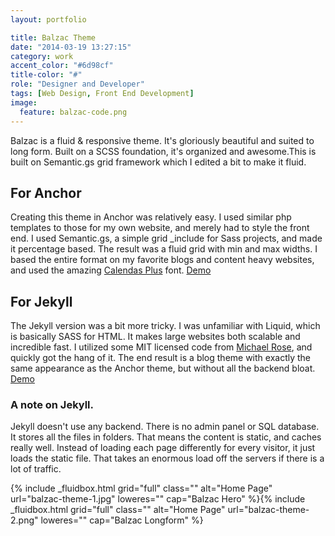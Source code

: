 ```yaml
---
layout: portfolio

title: Balzac Theme
date: "2014-03-19 13:27:15"
category: work
accent_color: "#6d98cf"
title-color: "#"
role: "Designer and Developer"
tags: [Web Design, Front End Development]
image:
  feature: balzac-code.png
---
```


Balzac is a fluid & responsive theme. It's gloriously beautiful and suited to long form. Built on a SCSS foundation, it's organized and awesome.This is built on Semantic.gs grid framework which I edited a bit to make it fluid. 

## For Anchor
Creating this theme in Anchor was relatively easy. I used similar php templates to those for my own website, and merely had to style the front end. I used Semantic.gs, a simple grid _include for Sass projects, and made it percentage based. The result was a fluid grid with min and max widths. I based the entire format on my favorite blogs and content heavy websites, and used the amazing [Calendas Plus](http://www.calendasplus.com/) font. 
<a href="http://gtat.me/balzac" target="_blank">Demo</a>

## For Jekyll
The Jekyll version was a bit more tricky. I was unfamiliar with Liquid, which is basically SASS for HTML. It makes large websites both scalable and incredible fast. I utilized some MIT licensed code from [Michael Rose](http://mademistakes.com/), and  quickly got the hang of it. The end result is a blog theme with exactly the same appearance as the Anchor theme, but without all the backend bloat.
<a href="http://jekyll.gtat.me/" target="_blank">Demo</a>
 

### A note on Jekyll.
Jekyll doesn't use any backend. There is no admin panel or SQL database. It stores all the files in folders. That means the content is static, and caches really well. Instead of loading each page differently for every visitor, it just loads the static file. That takes an enormous load off the servers if there is a lot of traffic.   

<div>
{% include _fluidbox.html grid="full" class="" alt="Home Page" url="balzac-theme-1.jpg" loweres="" cap="Balzac Hero" %}{% include _fluidbox.html grid="full" class="" alt="Home Page" url="balzac-theme-2.png" loweres="" cap="Balzac Longform" %}
</div>